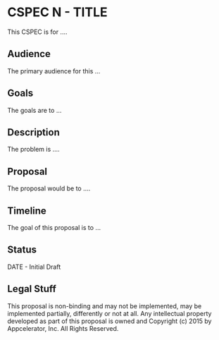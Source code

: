 # CSPEC N - TITLE

This CSPEC is for ....

## Audience

The primary audience for this ...

## Goals

The goals are to ...

## Description

The problem is ....

## Proposal

The proposal would be to ....

## Timeline

The goal of this proposal is to ...

## Status

DATE - Initial Draft

## Legal Stuff

This proposal is non-binding and may not be implemented, may be implemented partially, differently or not at all. Any intellectual property developed as part of this proposal is owned and Copyright (c) 2015 by Appcelerator, Inc. All Rights Reserved.
